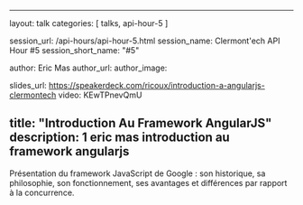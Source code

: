 ---
layout: talk
categories: [ talks, api-hour-5 ]

session_url: /api-hours/api-hour-5.html
session_name: Clermont'ech API Hour &#35;5
session_short_name: "&#35;5"

author: Eric Mas
author_url:
author_image:

slides_url: https://speakerdeck.com/ricoux/introduction-a-angularjs-clermontech
video: KEwTPnevQmU

title: "Introduction Au Framework AngularJS"
description: 1 eric mas introduction au framework angularjs
------

Présentation du framework JavaScript de Google : son historique, sa philosophie,
son fonctionnement, ses avantages et différences par rapport à la concurrence.
